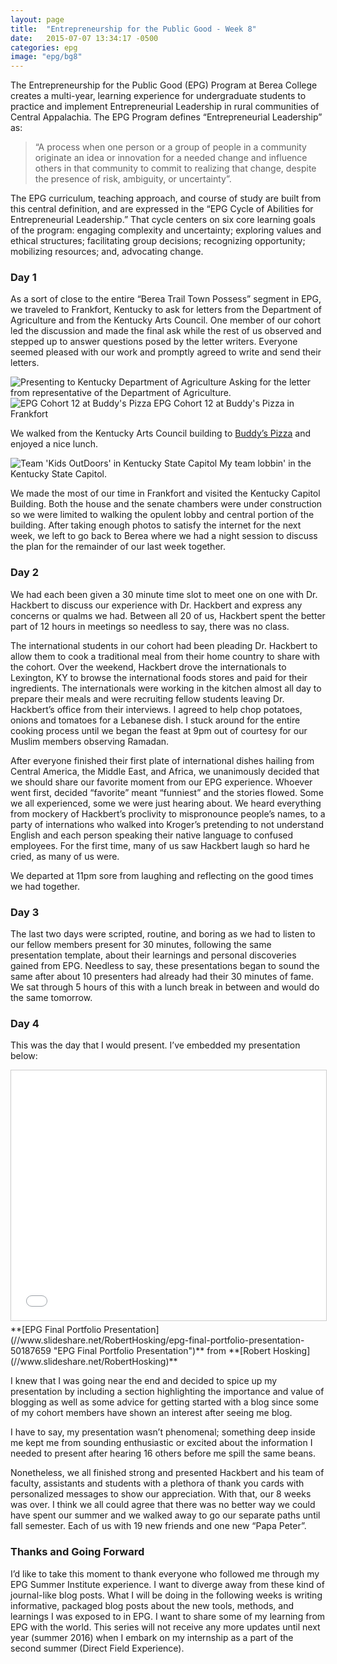 ```yaml
---
layout: page
title:  "Entrepreneurship for the Public Good - Week 8"
date:   2015-07-07 13:34:17 -0500
categories: epg
image: "epg/bg8"
---
```

The Entrepreneurship for the Public Good (EPG) Program at Berea College creates a multi-year, learning experience for undergraduate students to practice and implement Entrepreneurial Leadership in rural communities of Central Appalachia. The EPG Program defines “Entrepreneurial Leadership” as:

>    “A process when one person or a group of people in a community originate an idea or innovation for a needed change and influence others in that community to commit to realizing that change, despite the presence of risk, ambiguity, or uncertainty”.

The EPG curriculum, teaching approach, and course of study are built from this central definition, and are expressed in the “EPG Cycle of Abilities for Entrepreneurial Leadership.” That cycle centers on six core learning goals of the program: engaging complexity and uncertainty; exploring values and ethical structures; facilitating group decisions; recognizing opportunity; mobilizing resources; and, advocating change.

### Day 1

As a sort of close to the entire “Berea Trail Town Possess” segment in EPG, we traveled to Frankfort, Kentucky to ask for letters from the Department of Agriculture and from the Kentucky Arts Council. One member of our cohort led the discussion and made the final ask while the rest of us observed and stepped up to answer questions posed by the letter writers. Everyone seemed pleased with our work and promptly agreed to write and send their letters.

![Presenting to Kentucky Department of Agriculture](../../../../img/epg/dpt-ag.jpg) <span class="caption text-muted">Asking for the letter from representative of the Department of Agriculture.</span> ![EPG Cohort 12 at Buddy's Pizza](../../../../img/epg/buddys.jpg) <span class="caption text-muted">EPG Cohort 12 at Buddy's Pizza in Frankfort</span>

We walked from the Kentucky Arts Council building to [Buddy’s Pizza](”http://www.yelp.com/biz/buddys-pizza-frankfort”) and enjoyed a nice lunch.

![Team 'Kids OutDoors' in Kentucky State Capitol](../../../../img/epg/kod-frankfort.jpg) <span class="caption text-muted">My team lobbin' in the Kentucky State Capitol.</span>

We made the most of our time in Frankfort and visited the Kentucky Capitol Building. Both the house and the senate chambers were under construction so we were limited to walking the opulent lobby and central portion of the building. After taking enough photos to satisfy the internet for the next week, we left to go back to Berea where we had a night session to discuss the plan for the remainder of our last week together.

### Day 2

We had each been given a 30 minute time slot to meet one on one with Dr. Hackbert to discuss our experience with Dr. Hackbert and express any concerns or qualms we had. Between all 20 of us, Hackbert spent the better part of 12 hours in meetings so needless to say, there was no class.

The international students in our cohort had been pleading Dr. Hackbert to allow them to cook a traditional meal from their home country to share with the cohort. Over the weekend, Hackbert drove the internationals to Lexington, KY to browse the international foods stores and paid for their ingredients. The internationals were working in the kitchen almost all day to prepare their meals and were recruiting fellow students leaving Dr. Hackbert’s office from their interviews. I agreed to help chop potatoes, onions and tomatoes for a Lebanese dish. I stuck around for the entire cooking process until we began the feast at 9pm out of courtesy for our Muslim members observing Ramadan.

After everyone finished their first plate of international dishes hailing from Central America, the Middle East, and Africa, we unanimously decided that we should share our favorite moment from our EPG experience. Whoever went first, decided “favorite” meant “funniest” and the stories flowed. Some we all experienced, some we were just hearing about. We heard everything from mockery of Hackbert’s proclivity to mispronounce people’s names, to a party of internations who walked into Kroger’s pretending to not understand English and each person speaking their native language to confused employees. For the first time, many of us saw Hackbert laugh so hard he cried, as many of us were.

We departed at 11pm sore from laughing and reflecting on the good times we had together.

### Day 3

The last two days were scripted, routine, and boring as we had to listen to our fellow members present for 30 minutes, following the same presentation template, about their learnings and personal discoveries gained from EPG. Needless to say, these presentations began to sound the same after about 10 presenters had already had their 30 minutes of fame. We sat through 5 hours of this with a lunch break in between and would do the same tomorrow.

### Day 4

This was the day that I would present. I’ve embedded my presentation below:

<iframe src="//www.slideshare.net/slideshow/embed_code/key/fIz3WEJdgbriPS" marginwidth="0" marginheight="0" scrolling="no" style="border:1px solid #CCC; border-width:1px; margin-bottom:5px; max-width: 100%;" allowfullscreen="" width="100%" frameborder="0" height="400px"></iframe>

<div style="margin-bottom:5px">**[EPG Final Portfolio Presentation](//www.slideshare.net/RobertHosking/epg-final-portfolio-presentation-50187659 "EPG Final Portfolio Presentation")** from **[Robert Hosking](//www.slideshare.net/RobertHosking)**</div>

I knew that I was going near the end and decided to spice up my presentation by including a section highlighting the importance and value of blogging as well as some advice for getting started with a blog since some of my cohort members have shown an interest after seeing me blog.

I have to say, my presentation wasn’t phenomenal; something deep inside me kept me from sounding enthusiastic or excited about the information I needed to present after hearing 16 others before me spill the same beans.

Nonetheless, we all finished strong and presented Hackbert and his team of faculty, assistants and students with a plethora of thank you cards with personalized messages to show our appreciation. With that, our 8 weeks was over. I think we all could agree that there was no better way we could have spent our summer and we walked away to go our separate paths until fall semester. Each of us with 19 new friends and one new “Papa Peter”.

### Thanks and Going Forward

I’d like to take this moment to thank everyone who followed me through my EPG Summer Institute experience. I want to diverge away from these kind of journal-like blog posts. What I will be doing in the following weeks is writing informative, packaged blog posts about the new tools, methods, and learnings I was exposed to in EPG. I want to share some of my learning from EPG with the world. This series will not receive any more updates until next year (summer 2016) when I embark on my internship as a part of the second summer (Direct Field Experience).
